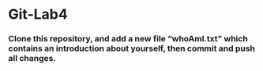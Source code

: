 # Git-Lab4
### Clone this repository, and add a new file “whoAmI.txt” which contains an introduction about yourself, then commit and push all changes.
